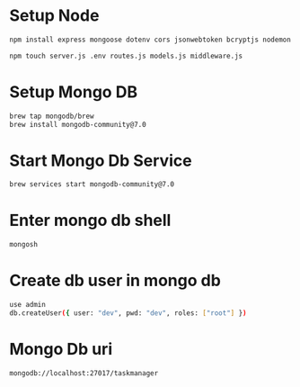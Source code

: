 # Setup Node

```sh
npm install express mongoose dotenv cors jsonwebtoken bcryptjs nodemon
```

```sh
npm touch server.js .env routes.js models.js middleware.js 
```

# Setup Mongo DB

```sh
brew tap mongodb/brew                                                                                 
brew install mongodb-community@7.0
```

# Start Mongo Db Service

```sh
brew services start mongodb-community@7.0
```

# Enter mongo db shell

```sh
mongosh
```

# Create db user in mongo db

```sh
use admin
db.createUser({ user: "dev", pwd: "dev", roles: ["root"] })
```

# Mongo Db uri 

```sh
mongodb://localhost:27017/taskmanager
```